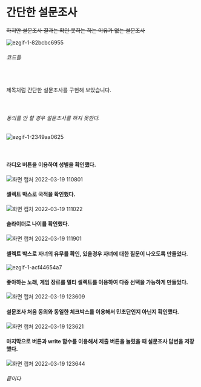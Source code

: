 # 간단한 설문조사
~~하지만 설문조사 결과는 확인 못하는 하는 이유가 없는 설문조사~~

![ezgif-1-82bcbc6955](https://user-images.githubusercontent.com/94054859/159104891-1d63b8be-959d-4f44-b560-1b27ac6a184a.gif)
###### 코드들

ㅤ

제목처럼 간단한 설문조사를 구현해 보았습니다.

ㅤ


###### 동의를 안 할 경우 설문조사를 하지 못한다.
![ezgif-1-2349aa0625](https://user-images.githubusercontent.com/94054859/159105090-2ebab006-0a92-4e98-bf8f-122ce6517abd.gif)

ㅤ

#### 라디오 버튼을 이용하여 성별을 확인했다.
![화면 캡처 2022-03-19 110801](https://user-images.githubusercontent.com/94054859/159105101-3820fcc1-18eb-4890-b60d-3f83f4c6b032.png)

#### 셀렉트 박스로 국적을 확인했다.
![화면 캡처 2022-03-19 111022](https://user-images.githubusercontent.com/94054859/159105106-675e966b-61f7-438e-abcc-ab053e375805.png)

#### 슬라이더로 나이를 확인했다.
![화면 캡처 2022-03-19 111901](https://user-images.githubusercontent.com/94054859/159105110-c675df7f-0851-4ec8-968c-144d6dcd16b1.png)

#### 셀렉트 박스로 자녀의 유무를 확인, 있을경우 자녀에 대한 질문이 나오도록 만들었다.
![ezgif-1-acf44654a7](https://user-images.githubusercontent.com/94054859/159104150-7da89b19-ffb6-461d-8ef0-404cc8dfc41d.gif)

#### 좋아하는 노래, 게임 장르를 멀티 셀렉트를 이용하여 다중 선택을 가능하게 만들었다.
![화면 캡처 2022-03-19 123609](https://user-images.githubusercontent.com/94054859/159105253-ff4cc90d-effd-4c0b-a5e4-793899a8cfbc.png)

#### 설문조사 처음 동의와 동일한 체크박스를 이용해서 민초단인지 아닌지 확인했다.
![화면 캡처 2022-03-19 123621](https://user-images.githubusercontent.com/94054859/159105274-7c074f7d-3ba2-48dd-bcf0-a3275c17db42.png)

#### 마지막으로 버튼과 write 함수를 이용해서 제출 버튼을 눌렀을 때 설문조사 답변을 저장했다.
![화면 캡처 2022-03-19 123644](https://user-images.githubusercontent.com/94054859/159105277-f454d9d1-c3ba-47d5-831e-2c08c0f8365d.png)

###### 끝이다

